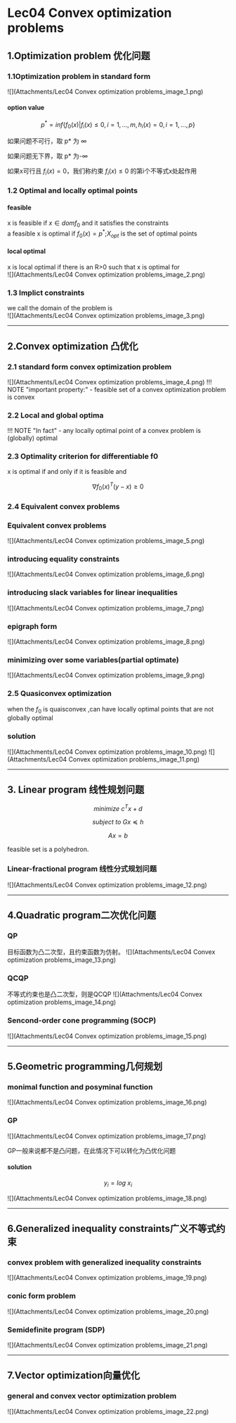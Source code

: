 # Lec04 Convex optimization problems
## 1.Optimization problem 优化问题
### 1.1Optimization problem in standard form
![](Attachments/Lec04 Convex optimization problems_image_1.png)
#### option value
$$p^*= inf\{f_0(x) | f_i(x) ≤ 0, i = 1, . . . , m, h_i(x) = 0, i = 1, . . . , p\}$$

如果问题不可行，取 p* 为 ∞

如果问题无下界，取 p* 为-∞

如果x可行且 $f_i(x)=0$，我们称约束 $f_i(x)\leq 0$ 的第i个不等式x处起作用

### 1.2 Optimal and locally optimal points
#### feasible 
x is feasible if $x ∈ dom f_0$ and it satisfies the constraints  
a feasible x is optimal if $f_0(x) = p^*$;$X_{opt}$ is the set of optimal points
#### local optimal 
x is local optimal if there is an R>0 such that x is optimal for   
![](Attachments/Lec04 Convex optimization problems_image_2.png)

### 1.3 Implict constraints
we call the domain of the problem is   
![](Attachments/Lec04 Convex optimization problems_image_3.png)


---
## 2.Convex optimization  凸优化
### 2.1 standard form convex optimization problem 
![](Attachments/Lec04 Convex optimization problems_image_4.png)
!!! NOTE "important property:"
    - feasible set of a convex optimization problem is convex
### 2.2 Local and global optima

!!! NOTE "In fact"
    - any locally optimal point of a convex problem is (globally) optimal
### 2.3 Optimality criterion for differentiable f0
x is optimal if and only if it is feasible and

$$
∇f_0(x)^T (y - x) ≥ 0
$$

### 2.4 Equivalent convex problems
### Equivalent convex problems
![](Attachments/Lec04 Convex optimization problems_image_5.png)
### introducing equality constraints
![](Attachments/Lec04 Convex optimization problems_image_6.png)
### introducing slack variables for linear inequalities
![](Attachments/Lec04 Convex optimization problems_image_7.png)
### epigraph form 
![](Attachments/Lec04 Convex optimization problems_image_8.png)
### minimizing over some variables(partial optimate)
![](Attachments/Lec04 Convex optimization problems_image_9.png)

### 2.5 Quasiconvex optimization
when the $f_0$  is quaisconvex ,can have locally optimal points that are not globally optimal
### solution
![](Attachments/Lec04 Convex optimization problems_image_10.png)
![](Attachments/Lec04 Convex optimization problems_image_11.png)

---
## 3. Linear program 线性规划问题 
$$
minimize \  c^Tx+d
$$

$$
subject \ to \ Gx≼ h
$$

$$
Ax=b
$$

feasible set is a polyhedron.
### Linear-fractional program 线性分式规划问题
![](Attachments/Lec04 Convex optimization problems_image_12.png)

---
## 4.Quadratic program二次优化问题
### QP
目标函数为凸二次型，且约束函数为仿射。
![](Attachments/Lec04 Convex optimization problems_image_13.png)
### QCQP
不等式约束也是凸二次型，则是QCQP
![](Attachments/Lec04 Convex optimization problems_image_14.png)

### Sencond-order cone programming (SOCP)
![](Attachments/Lec04 Convex optimization problems_image_15.png)

---
## 5.Geometric programming几何规划
### monimal function and posyminal function
 ![](Attachments/Lec04 Convex optimization problems_image_16.png)
### GP
![](Attachments/Lec04 Convex optimization problems_image_17.png)

GP一般来说都不是凸问题，在此情况下可以转化为凸优化问题
#### solution 
$$
y_i=log\ x_i
$$

![](Attachments/Lec04 Convex optimization problems_image_18.png)

---
## 6.Generalized inequality constraints广义不等式约束
### convex problem with generalized inequality constraints
![](Attachments/Lec04 Convex optimization problems_image_19.png)
### conic form problem
![](Attachments/Lec04 Convex optimization problems_image_20.png)
### Semidefinite program (SDP)
![](Attachments/Lec04 Convex optimization problems_image_21.png)

---
## 7.Vector optimization向量优化
### general and convex vector optimization problem
![](Attachments/Lec04 Convex optimization problems_image_22.png)
